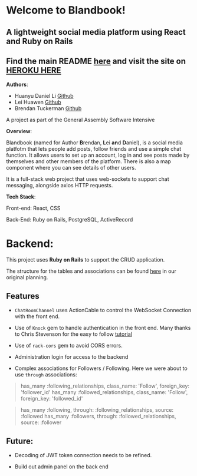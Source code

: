 
# Welcome to Blandbook! 

## A lightweight social media platform using React and Ruby on Rails

## Find the main README [here](https://github.com/0HuanyuLi0/blandbook-frontend)  and visit the site on [HEROKU HERE](https://github.com/hwlei888) 

**Authors**:

- Huanyu Daniel Li [Github](https://github.com/0HuanyuLi0)
- Lei Huawen [Github](https://github.com/hwlei888)
- Brendan Tuckerman [Github](https://github.com/MrMaverick79)

A project as part of the General Assembly Software Intensive

**Overview**:

Blandbook (named for Author **B**rendan, **L**ei **an**d **D**aniel), is a social media platfotm that lets people add posts, follow friends and use a simple chat function. It allows users to set up an account, log in and see posts made by themselves and other members of the platform. There is also a map component where you can see details of other users.

It is a full-stack web project that uses web-sockets to support chat messaging, alongside axios HTTP requests.


**Tech Stack**:

Front-end: React, CSS

Back-End: Ruby on Rails, PostgreSQL, ActiveRecord


# Backend: 

This project uses **Ruby on Rails** to support the CRUD application.

The structure for the tables and associations can be found [here](https://www.canva.com/design/DAFMU6f9cGo/BB_iRekLYiRgK_jFtqQrcw/edit) in our original planning.


## Features

- `ChatRoomChannel` uses ActionCable to control the WebSocket Connection with the front end. 


- Use of `Knock` gem to handle authentication in the front end. Many thanks to Chris Stevenson for the easy to follow [tutorial](https://github.com/Chris-Stevenson-Git/Knock-Example-Rails)

- Use of `rack-cors` gem to avoid CORS errors.

- Administration login for access to the backend

- Complex associations for Followers / Following. Here we were about to use `through` associations:

>  has_many :following_relationships, class_name: 'Follow', foreign_key: 'follower_id'
>    has_many :followed_relationships,  class_name: 'Follow', foreign_key: 'followed_id'

 >   has_many :following, through: :following_relationships, source: :followed
  >  has_many :followers, through: :followed_relationships,  source: :follower

## Future:

- Decoding of JWT token connection needs to be refined.

- Build out admin panel on the back end










